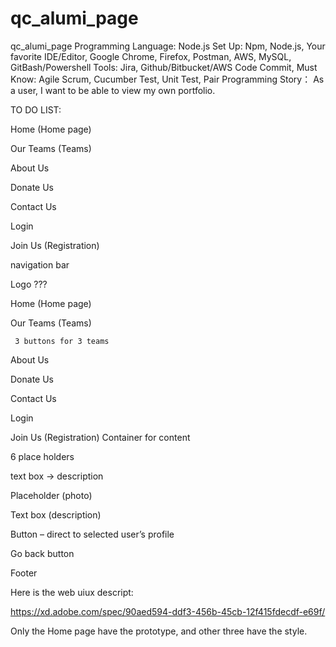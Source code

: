 # qc_alumi_page

qc_alumi_page
Programming Language: Node.js Set Up: Npm, Node.js, Your favorite IDE/Editor, Google Chrome, Firefox, Postman, AWS, MySQL, GitBash/Powershell Tools: Jira, Github/Bitbucket/AWS Code Commit, Must Know: Agile Scrum, Cucumber Test, Unit Test, Pair Programming Story： As a user, I want to be able to view my own portfolio.

TO DO LIST:

Home (Home page)

Our Teams (Teams)

About Us

Donate Us

Contact Us

Login

Join Us (Registration)

navigation bar

Logo ???

Home (Home page)

Our Teams (Teams)

     3 buttons for 3 teams
     
About Us 

Donate Us

Contact Us


Login

Join Us (Registration)
Container for content

6 place holders

text box -> description

Placeholder (photo)

Text box (description)

Button – direct to selected user’s profile

Go back button

Footer

Here is the web uiux descript:

https://xd.adobe.com/spec/90aed594-ddf3-456b-45cb-12f415fdecdf-e69f/

Only the Home page have the prototype, and other three have the style.
